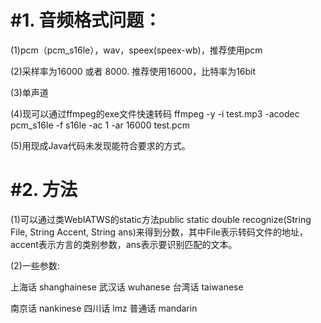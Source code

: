 #1. 音频格式问题：
=
  (1)pcm（pcm_s16le），wav，speex(speex-wb)，推荐使用pcm
  
  (2)采样率为16000 或者 8000. 推荐使用16000，比特率为16bit 
  
  (3)单声道 
  
  (4)现可以通过ffmpeg的exe文件快速转码 ffmpeg -y -i test.mp3 -acodec pcm_s16le -f s16le -ac 1 -ar 16000 test.pcm
  
  (5)用现成Java代码未发现能符合要求的方式。 
    

#2. 方法
=
 (1)可以通过类WebIATWS的static方法public static double recognize(String File, String Accent, String ans)来得到分数，其中File表示转码文件的地址，accent表示方言的类别参数，ans表示要识别匹配的文本。

 (2)一些参数:

   上海话  shanghainese    武汉话  wuhanese    台湾话  taiwanese
   
   南京话  nankinese       四川话  lmz         普通话  mandarin
